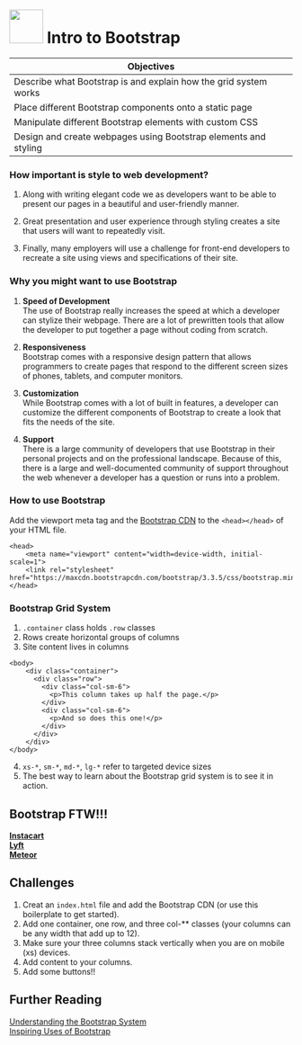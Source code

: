 

#  <img src="https://cloud.githubusercontent.com/assets/7833470/10423298/ea833a68-7079-11e5-84f8-0a925ab96893.png" width="60">  Intro to Bootstrap
| Objectives|
|-----------|
|Describe what Bootstrap is and explain how the grid system works|
|Place different Bootstrap components onto a static page|
|Manipulate different Bootstrap elements with custom CSS|
|Design and create webpages using Bootstrap elements and styling|

### How important is style to web development?
 1. Along with writing elegant code we as developers want to be able to present our pages in a beautiful and user-friendly manner.

 2. Great presentation and user experience through styling creates a site that users will want to repeatedly visit.

 3. Finally, many employers will use a challenge for front-end developers to recreate a site using views and specifications of their site.


### Why you might want to use Bootstrap
 1. <b>Speed of Development</b><br>
  The use of Bootstrap really increases the speed at which a developer can stylize their webpage.  There are a lot of prewritten tools that allow the developer to put together a page without coding from scratch.

 2. <b>Responsiveness</b><br>
  Bootstrap comes with a responsive design pattern that allows programmers to create pages that respond to the different screen sizes of phones, tablets, and computer monitors.

 3. <b>Customization</b><br>
  While Bootstrap comes with a lot of built in features, a developer can customize the different components of Bootstrap to create a look that fits the needs of the site.

 4. <b>Support</b><br>
  There is a large community of developers that use Bootstrap in their personal projects and on the professional landscape.  Because of this, there is a large and well-documented community of support throughout the web whenever a developer has a question or runs into a problem.

### How to use Bootstrap
Add the viewport meta tag and the <a href="http://getbootstrap.com/getting-started/#download">Bootstrap CDN</a> to the ```<head></head>``` of your HTML file.

```
<head>
    <meta name="viewport" content="width=device-width, initial-scale=1">
    <link rel="stylesheet" href="https://maxcdn.bootstrapcdn.com/bootstrap/3.3.5/css/bootstrap.min.css">
</head>
```

### Bootstrap Grid System
1.  `.container` class holds `.row` classes
2.  Rows create horizontal groups of columns
3.  Site content lives in columns
```
<body>
    <div class="container">
      <div class="row">
        <div class="col-sm-6">
          <p>This column takes up half the page.</p>
        </div>
        <div class="col-sm-6">
          <p>And so does this one!</p>
        </div>
      </div>
    </div>
</body>
```
4.  `xs-*`, `sm-*`, `md-*`, `lg-*` refer to targeted device sizes  
5.  The best way to learn about the Bootstrap grid system is to see it in action.

## Bootstrap FTW!!!

<b><a href="https://www.instacart.com/">Instacart</a></b><br>
<b><a href="https://www.lyft.com/">Lyft</a></b><br>
<b><a href="https://www.meteor.com/">Meteor</a></b>

## Challenges

1. Creat an ```index.html``` file and add the Bootstrap CDN (or use this boilerplate to get started).
2. Add one container, one row, and three col-** classes (your columns can be any width that add up to 12).
3. Make sure your three columns stack vertically when you are on mobile (xs) devices.
4. Add content to your columns.
5. Add some buttons!!


## Further Reading

<a href="https://scotch.io/tutorials/understanding-the-bootstrap-3-grid-system">Understanding the Bootstrap System</a><br>
<a href="http://expo.getbootstrap.com/">Inspiring Uses of Bootstrap</a>
